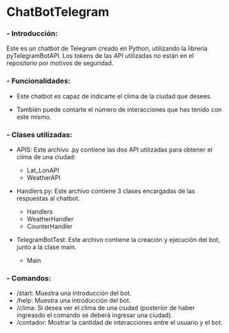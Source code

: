 # ChatBotTelegram

<h3>- Introducción: </h3>

Este es un chatbot de Telegram creado en Python, utilizando la librería pyTelegramBotAPI.
Los tokens de las API utilizadas no están en el repositorio por motivos de seguridad.

<h3>- Funcionalidades: </h3>

- Este chatbot es capaz de indicarte el clima de la ciudad que desees.

- También puede contarte el número de interacciones que has tenido con este mismo.

<h3>- Clases utilizadas: </h3>

- APIS: Este archivo .py contiene las dos API utilizadas para obtener el clima de una ciudad:

    - Lat_LonAPI
    - WeatherAPI

- Handlers.py: Este archivo contiene 3 clases encargadas de las respuestas al chatbot.

    - Handlers
    - WeatherHandler
    - CounterHandler

- TelegramBotTest: Este archivo contiene la creación y ejecución del bot, junto a la clase main.

    - Main

<h3>- Comandos: </h3>

- /start: Muestra una introducción del bot.
- /help: Muestra una introducción del bot.
- /clima: Si desea ver el clima de una ciudad (posterior de haber ingreasdo el comando se deberá ingresar una ciudad).
- /contador: Mostrar la cantidad de interacciones entre el usuario y el bot.